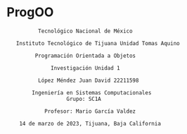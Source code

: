 # ProgOO
              Tecnológico Nacional de México

       Instituto Tecnológico de Tijuana Unidad Tomas Aquino

             Programación Orientada a Objetos 

                  Investigación Unidad 1

              López Méndez Juan David 22211598

            Ingeniería en Sistemas Computacionales 
                       Grupo: SC1A

                Profesor: Mario García Valdez

        14 de marzo de 2023, Tijuana, Baja California
